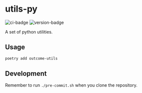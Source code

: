 # utils-py
![ci-badge](https://github.com/outcome-co/utils-py/workflows/Release/badge.svg?branch=v4.8.0) ![version-badge](https://img.shields.io/badge/version-4.8.0-brightgreen)

A set of python utilities.

## Usage

```sh
poetry add outcome-utils
```

## Development

Remember to run `./pre-commit.sh` when you clone the repository.
